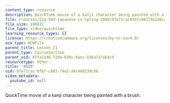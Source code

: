 ```yaml
---
content_type: resource
description: QuickTime movie of a kanji character being painted with a brush.
file: /courses/21g-504-japanese-iv-spring-2009/07e71cac0fbfc88374e2a9c409239c98_4529.mov
file_size: 196831
file_type: video/quicktime
learning_resource_types: []
license: https://creativecommons.org/licenses/by-nc-sa/4.0/
ocw_type: OCWFile
parent_title: Lesson 21
parent_type: CourseSection
parent_uid: bffa1146-720a-039c-9aec-636a7a7ab4cd
resourcetype: Other
title: '4529'
uid: 07e71cac-0fbf-c883-74e2-a9c409239c98
video_metadata:
  youtube_id: null
---
```

QuickTime movie of a kanji character being painted with a brush.